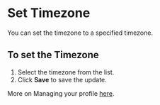 # Set Timezone

You can set the timezone to a specified timezone.

## To set the Timezone

1. Select the timezone from the list. 
2. Click **Save** to save the update.

More on Managing your profile [here](Account-Settings.md).
